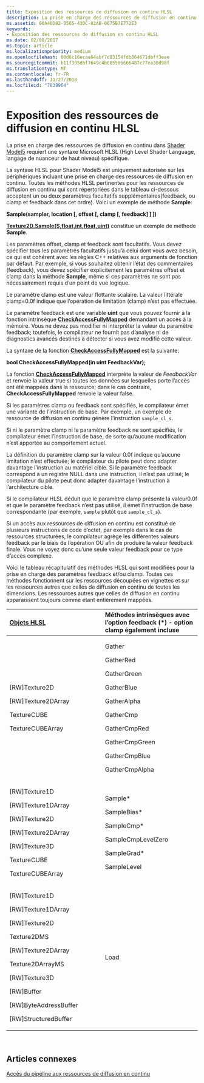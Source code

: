 ```yaml
---
title: Exposition des ressources de diffusion en continu HLSL
description: La prise en charge des ressources de diffusion en continu dans Shader Model5 requiert une syntaxe Microsoft HLSL (High Level Shader Language, langage de nuanceur de haut niveau) spécifique.
ms.assetid: 00A40D82-0565-43DC-82AB-0675B7E772E3
keywords:
- Exposition des ressources de diffusion en continu HLSL
ms.date: 02/08/2017
ms.topic: article
ms.localizationpriority: medium
ms.openlocfilehash: 00d6c16ecaa64abf7d83154fdb864671dbff3eae
ms.sourcegitcommit: b11f305dbf7649c4b68550b666487c77ea30d98f
ms.translationtype: MT
ms.contentlocale: fr-FR
ms.lasthandoff: 11/27/2018
ms.locfileid: "7838964"
---
```

# <a name="hlsl-streaming-resources-exposure"></a>Exposition des ressources de diffusion en continu HLSL


La prise en charge des ressources de diffusion en continu dans [Shader Model5](https://msdn.microsoft.com/library/windows/desktop/ff471356) requiert une syntaxe Microsoft HLSL (High Level Shader Language, langage de nuanceur de haut niveau) spécifique.

La syntaxe HLSL pour Shader Model5 est uniquement autorisée sur les périphériques incluant une prise en charge des ressources de diffusion en continu. Toutes les méthodes HLSL pertinentes pour les ressources de diffusion en continu qui sont répertoriées dans le tableau ci-dessous acceptent un ou deux paramètres facultatifs supplémentaires(feedback, ou clamp et feedback dans cet ordre). Voici un exemple de méthode **Sample**:

**Sample(sampler, location \[, offset \[, clamp \[, feedback\] \] \])**

[**Texture2D.Sample(S,float,int,float,uint)**](https://msdn.microsoft.com/library/windows/desktop/dn393787) constitue un exemple de méthode **Sample**.

Les paramètres offset, clamp et feedback sont facultatifs. Vous devez spécifier tous les paramètres facultatifs jusqu’à celui dont vous avez besoin, ce qui est cohérent avec les règles C++ relatives aux arguments de fonction par défaut. Par exemple, si vous souhaitez obtenir l’état des commentaires (feedback), vous devez spécifier explicitement les paramètres offset et clamp dans la méthode **Sample**, même si ces paramètres ne sont pas nécessairement requis d’un point de vue logique.

Le paramètre clamp est une valeur flottante scalaire. La valeur littérale clamp=0.0f indique que l’opération de limitation (clamp) n’est pas effectuée.

Le paramètre feedback est une variable **uint** que vous pouvez fournir à la fonction intrinsèque [**CheckAccessFullyMapped**](https://msdn.microsoft.com/library/windows/desktop/dn292083) demandant un accès à la mémoire. Vous ne devez pas modifier ni interpréter la valeur du paramètre feedback; toutefois, le compilateur ne fournit pas d’analyse ni de diagnostics avancés destinés à détecter si vous avez modifié cette valeur.

La syntaxe de la fonction [**CheckAccessFullyMapped**](https://msdn.microsoft.com/library/windows/desktop/dn292083) est la suivante:

**bool CheckAccessFullyMapped(in uint FeedbackVar);**

La fonction [**CheckAccessFullyMapped**](https://msdn.microsoft.com/library/windows/desktop/dn292083) interprète la valeur de *FeedbackVar* et renvoie la valeur true si toutes les données sur lesquelles porte l’accès ont été mappées dans la ressource; dans le cas contraire, **CheckAccessFullyMapped** renvoie la valeur false.

Si les paramètres clamp ou feedback sont spécifiés, le compilateur émet une variante de l’instruction de base. Par exemple, un exemple de ressource de diffusion en continu génère l’instruction `sample_cl_s`.

Si ni le paramètre clamp ni le paramètre feedback ne sont spécifiés, le compilateur émet l’instruction de base, de sorte qu’aucune modification n’est apportée au comportement actuel.

La définition du paramètre clamp sur la valeur 0.0f indique qu’aucune limitation n’est effectuée; le compilateur du pilote peut donc adapter davantage l’instruction au matériel cible. Si le paramètre feedback correspond à un registre NULL dans une instruction, il n’est pas utilisé; le compilateur du pilote peut donc adapter davantage l’instruction à l’architecture cible.

Si le compilateur HLSL déduit que le paramètre clamp présente la valeur0.0f et que le paramètre feedback n’est pas utilisé, il émet l’instruction de base correspondante (par exemple, `sample` plutôt que `sample_cl_s`).

Si un accès aux ressources de diffusion en continu est constitué de plusieurs instructions de code d’octet, par exemple dans le cas de ressources structurées, le compilateur agrège les différentes valeurs feedback par le biais de l’opération OU afin de produire la valeur feedback finale. Vous ne voyez donc qu’une seule valeur feedback pour ce type d’accès complexe.

Voici le tableau récapitulatif des méthodes HLSL qui sont modifiées pour la prise en charge des paramètres feedback et/ou clamp. Toutes ces méthodes fonctionnent sur les ressources découpées en vignettes et sur les ressources autres que celles de diffusion en continu de toutes les dimensions. Les ressources autres que celles de diffusion en continu apparaissent toujours comme étant entièrement mappées.

<table>
<colgroup>
<col width="50%" />
<col width="50%" />
</colgroup>
<thead>
<tr class="header">
<th align="left"><a href="https://msdn.microsoft.com/library/windows/desktop/ff471359">Objets HLSL</a> </th>
<th align="left">Méthodes intrinsèques avec l’option feedback (*) - option clamp également incluse</th>
</tr>
</thead>
<tbody>
<tr class="odd">
<td align="left"><p>[RW]Texture2D</p>
<p>[RW]Texture2DArray</p>
<p>TextureCUBE</p>
<p>TextureCUBEArray</p></td>
<td align="left"><p>Gather</p>
<p>GatherRed</p>
<p>GatherGreen</p>
<p>GatherBlue</p>
<p>GatherAlpha</p>
<p>GatherCmp</p>
<p>GatherCmpRed</p>
<p>GatherCmpGreen</p>
<p>GatherCmpBlue</p>
<p>GatherCmpAlpha</p></td>
</tr>
<tr class="even">
<td align="left"><p>[RW]Texture1D</p>
<p>[RW]Texture1DArray</p>
<p>[RW]Texture2D</p>
<p>[RW]Texture2DArray</p>
<p>[RW]Texture3D</p>
<p>TextureCUBE</p>
<p>TextureCUBEArray</p></td>
<td align="left"><p>Sample*</p>
<p>SampleBias*</p>
<p>SampleCmp*</p>
<p>SampleCmpLevelZero</p>
<p>SampleGrad*</p>
<p>SampleLevel</p></td>
</tr>
<tr class="odd">
<td align="left"><p>[RW]Texture1D</p>
<p>[RW]Texture1DArray</p>
<p>[RW]Texture2D</p>
<p>Texture2DMS</p>
<p>[RW]Texture2DArray</p>
<p>Texture2DArrayMS</p>
<p>[RW]Texture3D</p>
<p>[RW]Buffer</p>
<p>[RW]ByteAddressBuffer</p>
<p>[RW]StructuredBuffer</p></td>
<td align="left">Load</td>
</tr>
</tbody>
</table>

 

## <a name="span-idrelated-topicsspanrelated-topics"></a><span id="related-topics"></span>Articles connexes


[Accès du pipeline aux ressources de diffusion en continu](pipeline-access-to-streaming-resources.md)

 

 




